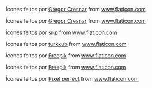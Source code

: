 Ícones feitos por <a href="https://www.flaticon.com/br/autores/gregor-cresnar" title="Gregor Cresnar">Gregor Cresnar</a> from <a href="https://www.flaticon.com/br/" title="Flaticon"> www.flaticon.com</a>

Ícones feitos por <a href="https://www.flaticon.com/br/autores/gregor-cresnar" title="Gregor Cresnar">Gregor Cresnar</a> from <a href="https://www.flaticon.com/br/" title="Flaticon"> www.flaticon.com</a>

Ícones feitos por <a href="https://www.flaticon.com/br/autores/srip" title="srip">srip</a> from <a href="https://www.flaticon.com/br/" title="Flaticon"> www.flaticon.com</a>

Ícones feitos por <a href="https://www.flaticon.com/br/autores/turkkub" title="turkkub">turkkub</a> from <a href="https://www.flaticon.com/br/" title="Flaticon"> www.flaticon.com</a>

Ícones feitos por <a href="https://www.flaticon.com/br/autores/freepik" title="Freepik">Freepik</a> from <a href="https://www.flaticon.com/br/" title="Flaticon"> www.flaticon.com</a>

Ícones feitos por <a href="https://www.flaticon.com/br/autores/freepik" title="Freepik">Freepik</a> from <a href="https://www.flaticon.com/br/" title="Flaticon"> www.flaticon.com</a>

Ícones feitos por <a href="https://www.flaticon.com/br/autores/pixel-perfect" title="Pixel perfect">Pixel perfect</a> from <a href="https://www.flaticon.com/br/" title="Flaticon"> www.flaticon.com</a>